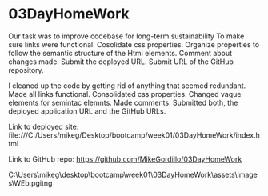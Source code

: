 # 03DayHomeWork
Our task was to improve codebase for long-term sustainability
To make sure links were functional.
Cosolidate css properties.
Organize properties to follow the semantic structure of the Html elements.
Comment about changes made. 
Submit the deployed URL.
Submit URL of the GitHub repository.


I cleaned up the code by getting rid of anything that seemed redundant.
Made all links functional.
Consolidated css properties.
Changed vague elements for semintac elemnts.
Made comments.
Submitted both, the deployed application URL and the GitHub URLs.


Link to deployed site: file:///C:/Users/mikeg/Desktop/bootcamp/week01/03DayHomeWork/index.html

Link to GitHub repo: https://github.com/MikeGordillo/03DayHomeWork

C:\Users\mikeg\desktop\bootcamp\week01\03DayHomeWork\assets\images\WEb.pgitng